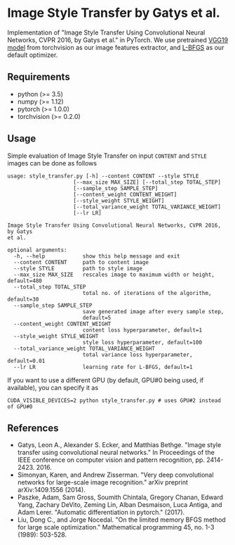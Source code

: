 # Image Style Transfer by Gatys et al.
Implementation of "Image Style Transfer Using Convolutional Neural Networks, CVPR 2016, by Gatys et al." in PyTorch.
We use pretrained [VGG19 model](https://github.com/pytorch/vision/blob/master/torchvision/models/vgg.py) from torchvision as our image features extractor, and [L-BFGS](https://pytorch.org/docs/stable/_modules/torch/optim/lbfgs.html) as our default optimizer.

## Requirements
* python (>= 3.5)
* numpy (>= 1.12)
* pytorch (>= 1.0.0)
* torchvision (>= 0.2.0)

## Usage
Simple evaluation of Image Style Transfer on input `CONTENT` and `STYLE` images can be done as follows

    usage: style_transfer.py [-h] --content CONTENT --style STYLE
                         [--max_size MAX_SIZE] [--total_step TOTAL_STEP]
                         [--sample_step SAMPLE_STEP]
                         [--content_weight CONTENT_WEIGHT]
                         [--style_weight STYLE_WEIGHT]
                         [--total_variance_weight TOTAL_VARIANCE_WEIGHT]
                         [--lr LR]

    Image Style Transfer Using Convolutional Neural Networks, CVPR 2016, by Gatys
    et al.

    optional arguments:
      -h, --help            show this help message and exit
      --content CONTENT     path to content image
      --style STYLE         path to style image
      --max_size MAX_SIZE   rescales image to maximum width or height, default=480
      --total_step TOTAL_STEP
                            total no. of iterations of the algorithm, default=30
      --sample_step SAMPLE_STEP
                            save generated image after every sample step,
                            default=5
      --content_weight CONTENT_WEIGHT
                            content loss hyperparameter, default=1
      --style_weight STYLE_WEIGHT
                            style loss hyperparameter, default=100
      --total_variance_weight TOTAL_VARIANCE_WEIGHT
                            total variance loss hyperparameter, default=0.01
      --lr LR               learning rate for L-BFGS, default=1


If you want to use a different GPU (by default, GPU#0 being used, if available), you can specify it as 
    
    CUDA_VISIBLE_DEVICES=2 python style_transfer.py # uses GPU#2 instead of GPU#0

## References
* Gatys, Leon A., Alexander S. Ecker, and Matthias Bethge. "Image style transfer using convolutional neural networks." In Proceedings of the IEEE conference on computer vision and pattern recognition, pp. 2414-2423. 2016.
* Simonyan, Karen, and Andrew Zisserman. "Very deep convolutional networks for large-scale image recognition." arXiv preprint arXiv:1409.1556 (2014).
* Paszke, Adam, Sam Gross, Soumith Chintala, Gregory Chanan, Edward Yang, Zachary DeVito, Zeming Lin, Alban Desmaison, Luca Antiga, and Adam Lerer. "Automatic differentiation in pytorch." (2017).
* Liu, Dong C., and Jorge Nocedal. "On the limited memory BFGS method for large scale optimization." Mathematical programming 45, no. 1-3 (1989): 503-528.

